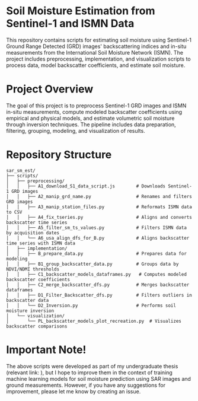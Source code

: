 # Soil Moisture Estimation from Sentinel-1 and ISMN Data

This repository contains scripts for estimating soil moisture using Sentinel-1 Ground Range Detected (GRD) images' backscattering indices and in-situ measurements from the International Soil Moisture Network (ISMN). The project includes preprocessing, implementation, and visualization scripts to process data, model backscatter coefficients, and estimate soil moisture.

# Project Overview

The goal of this project is to preprocess Sentinel-1 GRD images and ISMN in-situ measurements, compute modeled backscatter coefficients using empirical and physical models, and estimate volumetric soil moisture through inversion techniques. The pipeline includes data preparation, filtering, grouping, modeling, and visualization of results.

# Repository Structure
```plaintext
sar_sm_est/
├── scripts/
│   ├── preprocessing/
│   │   ├── A1_download_S1_data_script.js        # Downloads Sentinel-1 GRD images
│   │   ├── A2_manip_grd_name.py                 # Renames and filters GRD images
│   │   ├── A3_manip_station_files.py            # Reformats ISMN data to CSV
│   │   ├── A4_fix_tseries.py                    # Aligns and converts backscatter time series
│   │   ├── A5_filter_sm_ts_values.py            # Filters ISMN data by acquisition dates
│   │   └── A6_usa_align_dfs_for_B.py            # Aligns backscatter time series with ISMN data
│   ├── implementation/
│   │   ├── B_prepare_data.py                    # Prepares data for modeling
│   │   ├── B1_group_backscatter_data.py         # Groups data by NDVI/NDMI thresholds
│   │   ├── C1_backscatter_models_dataframes.py   # Computes modeled backscatter coefficients
│   │   ├── C2_merge_backscatter_dfs.py          # Merges backscatter dataframes
│   │   ├── D1_Filter_Backscatter_dfs.py         # Filters outliers in backscatter data
│   │   └── D2_Inversion.py                      # Performs soil moisture inversion
│   └── visualization/
│       └── PL_backscatter_models_plot_recreation.py  # Visualizes backscatter comparisons
```

# Important Note!
The above scripts were developed as part of my undergraduate thesis (relevant link: ), but I hope to improve them in the context of training machine learning models for soil moisture prediction using SAR images and ground measurements. However, if you have any suggestions for improvement, please let me know by creating an issue.
